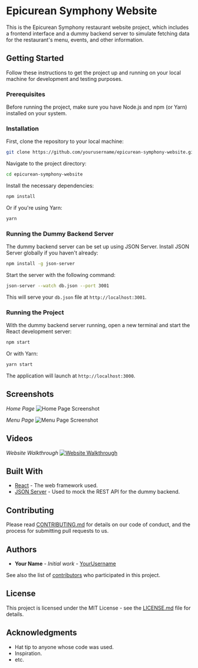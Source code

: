 # Epicurean Symphony Website

This is the Epicurean Symphony restaurant website project, which includes a frontend interface and a dummy backend server to simulate fetching data for the restaurant's menu, events, and other information.

## Getting Started

Follow these instructions to get the project up and running on your local machine for development and testing purposes.

### Prerequisites

Before running the project, make sure you have Node.js and npm (or Yarn) installed on your system.

### Installation

First, clone the repository to your local machine:

```bash
git clone https://github.com/yourusername/epicurean-symphony-website.git
```

Navigate to the project directory:

```bash
cd epicurean-symphony-website
```

Install the necessary dependencies:

```bash
npm install
```

Or if you're using Yarn:

```bash
yarn
```

### Running the Dummy Backend Server

The dummy backend server can be set up using JSON Server. Install JSON Server globally if you haven't already:

```bash
npm install -g json-server
```

Start the server with the following command:

```bash
json-server --watch db.json --port 3001
```

This will serve your `db.json` file at `http://localhost:3001`.

### Running the Project

With the dummy backend server running, open a new terminal and start the React development server:

```bash
npm start
```

Or with Yarn:

```bash
yarn start
```

The application will launch at `http://localhost:3000`.

## Screenshots

*Home Page*
![Home Page Screenshot](/path/to/homepage.png)

*Menu Page*
![Menu Page Screenshot](/path/to/menupage.png)

## Videos

*Website Walkthrough*
[![Website Walkthrough](/path/to/video_thumbnail.png)](http://youtube.link.to.video)

## Built With

- [React](https://reactjs.org/) - The web framework used.
- [JSON Server](https://github.com/typicode/json-server) - Used to mock the REST API for the dummy backend.

## Contributing

Please read [CONTRIBUTING.md](/path/to/contributing.md) for details on our code of conduct, and the process for submitting pull requests to us.

## Authors

- **Your Name** - *Initial work* - [YourUsername](https://github.com/YourUsername)

See also the list of [contributors](https://github.com/yourusername/epicurean-symphony-website/contributors) who participated in this project.

## License

This project is licensed under the MIT License - see the [LICENSE.md](LICENSE.md) file for details.

## Acknowledgments

- Hat tip to anyone whose code was used.
- Inspiration.
- etc.
